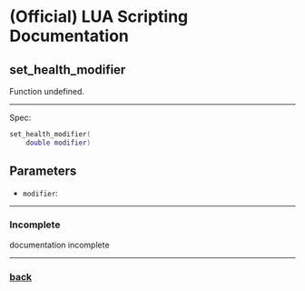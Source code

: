 
# (Official) LUA Scripting Documentation

## set_health_modifier

Function undefined.

___

Spec:

```lua
set_health_modifier(
	double modifier)
```

## Parameters

- `modifier`: 

___

### Incomplete

documentation incomplete

___

### [back](../other)
